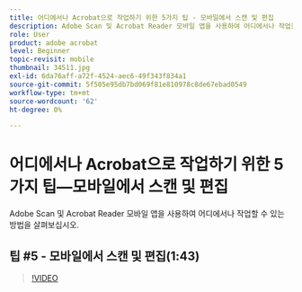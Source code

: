 ```yaml
---
title: 어디에서나 Acrobat으로 작업하기 위한 5가지 팁 - 모바일에서 스캔 및 편집
description: Adobe Scan 및 Acrobat Reader 모바일 앱을 사용하여 어디에서나 작업을 수행하는 방법에 대해 알아봅니다
role: User
product: adobe acrobat
level: Beginner
topic-revisit: mobile
thumbnail: 34511.jpg
exl-id: 6da76aff-a72f-4524-aec6-49f343f834a1
source-git-commit: 5f505e95db7bd069f81e810978c8de67ebad0549
workflow-type: tm+mt
source-wordcount: '62'
ht-degree: 0%

---
```


# 어디에서나 Acrobat으로 작업하기 위한 5가지 팁—모바일에서 스캔 및 편집

Adobe Scan 및 Acrobat Reader 모바일 앱을 사용하여 어디에서나 작업할 수 있는 방법을 살펴보십시오.

## 팁 #5 - 모바일에서 스캔 및 편집(1:43)

>[!VIDEO](https://video.tv.adobe.com/v/34511?hidetitle=true)
